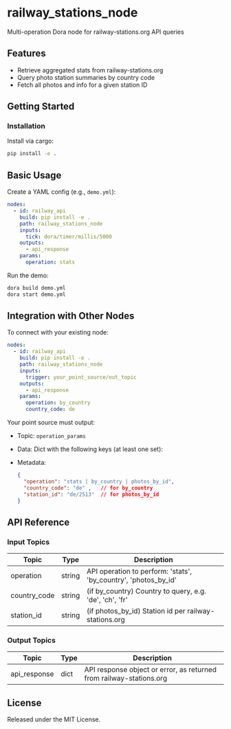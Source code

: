# railway_stations_node

Multi-operation Dora node for railway-stations.org API queries

## Features
- Retrieve aggregated stats from railway-stations.org
- Query photo station summaries by country code
- Fetch all photos and info for a given station ID

## Getting Started

### Installation
Install via cargo:
```bash
pip install -e .
````

## Basic Usage

Create a YAML config (e.g., `demo.yml`):

```yaml
nodes:
  - id: railway_api
    build: pip install -e .
    path: railway_stations_node
    inputs:
      tick: dora/timer/millis/5000
    outputs:
      - api_response
    params:
      operation: stats
```

Run the demo:

```bash
dora build demo.yml
dora start demo.yml
```


## Integration with Other Nodes

To connect with your existing node:

```yaml
nodes:
  - id: railway_api
    build: pip install -e .
    path: railway_stations_node
    inputs:
      trigger: your_point_source/out_topic
    outputs:
      - api_response
    params:
      operation: by_country
      country_code: de
```

Your point source must output:

* Topic: `operation_params`
* Data: Dict with the following keys (at least one set):
* Metadata:

  ```json
  {
    "operation": "stats | by_country | photos_by_id",  
    "country_code": "de" ,   // for by_country
    "station_id": "de/2513"  // for photos_by_id
  }
  ```

## API Reference

### Input Topics

| Topic             | Type        | Description                                                      |
| ---------------- | ----------- | --------------------------------------------------------------- |
| operation        | string      | API operation to perform: 'stats', 'by_country', 'photos_by_id' |
| country_code     | string      | (if by_country) Country to query, e.g. 'de', 'ch', 'fr'         |
| station_id       | string      | (if photos_by_id) Station id per railway-stations.org           |

### Output Topics

| Topic         | Type   | Description                                                         |
| -------------| ------ | ------------------------------------------------------------------- |
| api_response | dict   | API response object or error, as returned from railway-stations.org  |


## License

Released under the MIT License.
